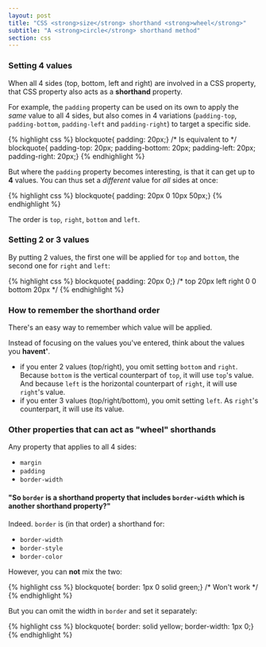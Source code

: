 ```yaml
---
layout: post
title: "CSS <strong>size</strong> shorthand <strong>wheel</strong>"
subtitle: "A <strong>circle</strong> shorthand method"
section: css
---
```


### Setting 4 values

When all 4 sides (top, bottom, left and right) are involved in a CSS property, that CSS property also acts as a **shorthand** property.

For example, the `padding` property can be used on its own to apply the _same_ value to all 4 sides, but also comes in 4 variations (`padding-top`, `padding-bottom`, `padding-left` and `padding-right`) to target a specific side.

{% highlight css %}
blockquote{ padding: 20px;}
/* Is equivalent to */
blockquote{ padding-top: 20px; padding-bottom: 20px; padding-left: 20px; padding-right: 20px;}
{% endhighlight %}

But where the `padding` property becomes interesting, is that it can get up to **4** values. You can thus set a _different_ value for _all_ sides at once:

{% highlight css %}
blockquote{ padding: 20px 0 10px 50px;}
{% endhighlight %}

The order is `top`, `right`, `bottom` and `left`.

### Setting 2 or 3 values

By putting 2 values, the first one will be applied for `top` and `bottom`, the second one for `right` and `left`:

{% highlight css %}
blockquote{ padding: 20px 0;}
/*
       top
       20px
left         right
 0             0
      bottom
       20px
*/
{% endhighlight %}

### How to remember the shorthand order

There's an easy way to remember which value will be applied.

Instead of focusing on the values you've entered, think about the values you **havent'**.

* if you enter 2 values (top/right), you omit setting `bottom` and `right`. Because `bottom` is the vertical counterpart of `top`, it will use `top`'s value. And because `left` is the horizontal counterpart of `right`, it will use `right`'s value.
* if you enter 3 values (top/right/bottom), you omit setting `left`. As `right`'s counterpart, it will use its value.

### Other properties that can act as "wheel" shorthands

Any property that applies to all 4 sides:

* `margin`
* `padding`
* `border-width`

#### "So `border` is a shorthand property that includes `border-width` which is another shorthand property?"

Indeed. `border` is (in that order) a shorthand for:

* `border-width`
* `border-style`
* `border-color`

However, you can **not** mix the two:

{% highlight css %}
blockquote{ border: 1px 0 solid green;}
/* Won't work */
{% endhighlight %}

But you can omit the width in `border` and set it separately:

{% highlight css %}
blockquote{ border: solid yellow; border-width: 1px 0;}
{% endhighlight %}

